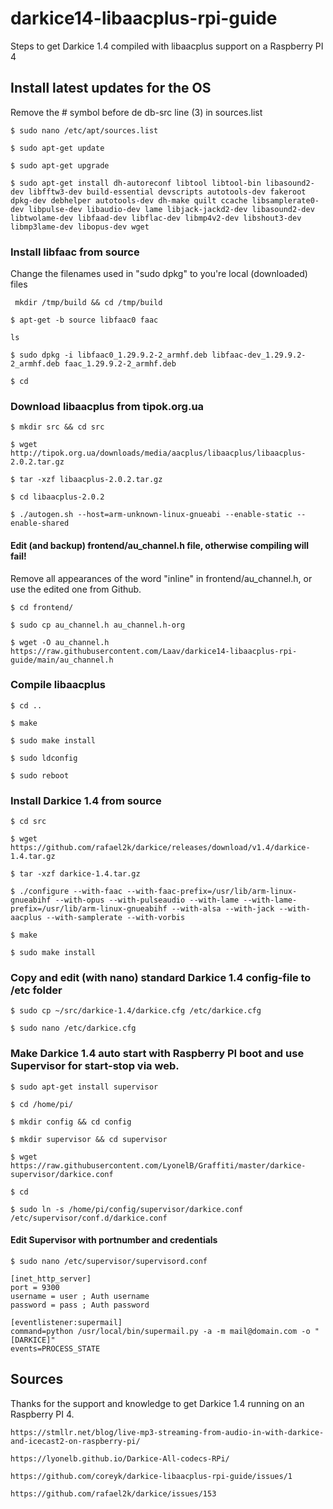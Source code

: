 # darkice14-libaacplus-rpi-guide
Steps to get Darkice 1.4 compiled with libaacplus support on a Raspberry PI 4

## Install latest updates for the OS

Remove the # symbol before de db-src line (3) in sources.list

```$ sudo nano /etc/apt/sources.list```

```$ sudo apt-get update```

```$ sudo apt-get upgrade```

```$ sudo apt-get install dh-autoreconf libtool libtool-bin libasound2-dev libfftw3-dev build-essential devscripts autotools-dev fakeroot dpkg-dev debhelper autotools-dev dh-make quilt ccache libsamplerate0-dev libpulse-dev libaudio-dev lame libjack-jackd2-dev libasound2-dev libtwolame-dev libfaad-dev libflac-dev libmp4v2-dev libshout3-dev libmp3lame-dev libopus-dev wget```

### Install libfaac from source
Change the filenames used in "sudo dpkg" to you're local (downloaded) files

``` mkdir /tmp/build && cd /tmp/build```

```$ apt-get -b source libfaac0 faac```

```ls```

```$ sudo dpkg -i libfaac0_1.29.9.2-2_armhf.deb libfaac-dev_1.29.9.2-2_armhf.deb faac_1.29.9.2-2_armhf.deb```

```$ cd```

### Download libaacplus from tipok.org.ua

```$ mkdir src && cd src```

```$ wget http://tipok.org.ua/downloads/media/aacplus/libaacplus/libaacplus-2.0.2.tar.gz```

```$ tar -xzf libaacplus-2.0.2.tar.gz```

```$ cd libaacplus-2.0.2```

```$ ./autogen.sh --host=arm-unknown-linux-gnueabi --enable-static --enable-shared```

#### Edit (and backup) frontend/au_channel.h file, otherwise compiling will fail! 
Remove all appearances of the word "inline" in frontend/au_channel.h, or use the edited one from Github.

```$ cd frontend/```

```$ sudo cp au_channel.h au_channel.h-org```

```$ wget -O au_channel.h https://raw.githubusercontent.com/Laav/darkice14-libaacplus-rpi-guide/main/au_channel.h```

### Compile libaacplus

```$ cd ..```

```$ make```

```$ sudo make install```

```$ sudo ldconfig```

```$ sudo reboot```

### Install Darkice 1.4 from source

```$ cd src```

```$ wget https://github.com/rafael2k/darkice/releases/download/v1.4/darkice-1.4.tar.gz```

```$ tar -xzf darkice-1.4.tar.gz```

```$ ./configure --with-faac --with-faac-prefix=/usr/lib/arm-linux-gnueabihf --with-opus --with-pulseaudio --with-lame --with-lame-prefix=/usr/lib/arm-linux-gnueabihf --with-alsa --with-jack --with-aacplus --with-samplerate --with-vorbis```

```$ make```

```$ sudo make install```

### Copy and edit (with nano) standard Darkice 1.4 config-file to /etc folder

```$ sudo cp ~/src/darkice-1.4/darkice.cfg /etc/darkice.cfg```

```$ sudo nano /etc/darkice.cfg```

### Make Darkice 1.4 auto start with Raspberry PI boot and use Supervisor for start-stop via web.

```$ sudo apt-get install supervisor```

```$ cd /home/pi/```

```$ mkdir config && cd config```

```$ mkdir supervisor && cd supervisor```

```$ wget https://raw.githubusercontent.com/LyonelB/Graffiti/master/darkice-supervisor/darkice.conf```

```$ cd```

```$ sudo ln -s /home/pi/config/supervisor/darkice.conf /etc/supervisor/conf.d/darkice.conf```

#### Edit Supervisor with portnumber and credentials
```$ sudo nano /etc/supervisor/supervisord.conf```

```
[inet_http_server]
port = 9300
username = user ; Auth username
password = pass ; Auth password

[eventlistener:supermail]
command=python /usr/local/bin/supermail.py -a -m mail@domain.com -o "[DARKICE]"
events=PROCESS_STATE
```

## Sources
Thanks for the support and knowledge to get Darkice 1.4 running on an Raspberry PI 4.

```
https://stmllr.net/blog/live-mp3-streaming-from-audio-in-with-darkice-and-icecast2-on-raspberry-pi/

https://lyonelb.github.io/Darkice-All-codecs-RPi/

https://github.com/coreyk/darkice-libaacplus-rpi-guide/issues/1

https://github.com/rafael2k/darkice/issues/153
```

